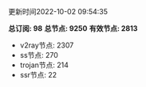 更新时间2022-10-02 09:54:35

**总订阅: 98**
**总节点: 9250**
**有效节点: 2813**
- v2ray节点: 2307
- ss节点: 270
- trojan节点: 214
- ssr节点: 22
